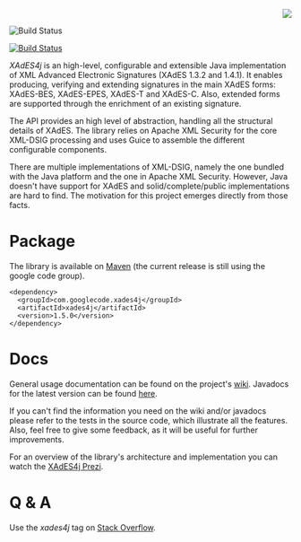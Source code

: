 <p align='right'><img src='https://github.com/luisgoncalves/xades4j/blob/gh-pages/images/logo-02.png' /></p>

![Build Status](https://github.com/luisgoncalves/xades4j/workflows/Build/badge.svg)

[![Build Status](https://travis-ci.org/luisgoncalves/xades4j.svg?branch=master)](https://travis-ci.org/luisgoncalves/xades4j)

_XAdES4j_ is an high-level, configurable and extensible Java implementation of XML Advanced Electronic Signatures (XAdES 1.3.2 and 1.4.1). It enables producing, verifying and extending signatures in the main XAdES forms: XAdES-BES, XAdES-EPES, XAdES-T and XAdES-C. Also, extended forms are supported through the enrichment of an existing signature.

The API provides an high level of abstraction, handling all the structural details of XAdES. The library relies on Apache XML Security for the core XML-DSIG processing and uses Guice to assemble the different configurable components.

There are multiple implementations of XML-DSIG, namely the one bundled with the Java platform and the one in Apache XML Security. However, Java doesn't have support for XAdES and solid/complete/public implementations are hard to find. The motivation for this project emerges directly from those facts.

# Package

The library is available on [Maven](http://search.maven.org/#search%7Cga%7C1%7Cg%3A%22com.googlecode.xades4j%22) (the current release is still using the google code group).

```
<dependency>
  <groupId>com.googlecode.xades4j</groupId>
  <artifactId>xades4j</artifactId>
  <version>1.5.0</version>
</dependency>
```

# Docs

General usage documentation can be found on the project's [wiki](https://github.com/luisgoncalves/xades4j/wiki). Javadocs for the latest version can be found [here](http://luisgoncalves.github.io/xades4j/javadocs/1.5.0). 

If you can't find the information you need on the wiki and/or javadocs please refer to the tests in the source code, which illustrate all the features. Also, feel free to give some feedback, as it will be useful for further improvements.

For an overview of the library's architecture and implementation you can watch the [XAdES4j Prezi](http://prezi.com/06vyxbgohncv/xades4j-en/).

# Q & A

Use the _xades4j_ tag on [Stack Overflow](http://stackoverflow.com/questions/tagged/xades4j).

